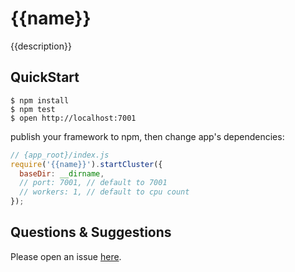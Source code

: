 # {{name}}

{{description}}

## QuickStart

```shell
$ npm install
$ npm test
$ open http://localhost:7001
```

publish your framework to npm, then change app's dependencies:

```js
// {app_root}/index.js
require('{{name}}').startCluster({
  baseDir: __dirname,
  // port: 7001, // default to 7001
  // workers: 1, // default to cpu count
});

```

## Questions & Suggestions

Please open an issue [here](https://github.com/eggjs/egg/issues).

